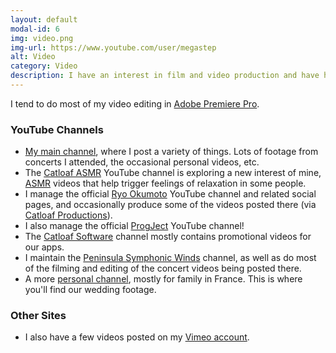 ```yaml
---
layout: default
modal-id: 6
img: video.png
img-url: https://www.youtube.com/user/megastep
alt: Video
category: Video
description: I have an interest in film and video production and have hundreds of videos posted on YouTube and other sites.
---
```

I tend to do most of my video editing in [Adobe Premiere Pro](http://www.adobe.com/products/premiere.html). 

### YouTube Channels

* [My main channel](https://www.youtube.com/user/megastep), where I post a variety of things. Lots of footage from concerts I attended, the occasional personal videos, etc.
* The [Catloaf ASMR](https://catloafasmr.com) YouTube channel is exploring a new interest of mine, [ASMR](https://en.wikipedia.org/wiki/Autonomous_sensory_meridian_response) videos that help trigger feelings of relaxation in some people.
* I manage the official [Ryo Okumoto](https://www.youtube.com/RyoOkumoto) YouTube channel and related social pages, and occasionally produce some of the videos posted there (via [Catloaf Productions](https://catloafprod.com)).
* I also manage the official [ProgJect](https://www.youtube.com/ProgJectBand) YouTube channel!
* The [Catloaf Software](https://www.youtube.com/user/catloafsoft) channel mostly contains promotional videos for our apps.
* I maintain the [Peninsula Symphonic Winds](https://www.youtube.com/channel/UCLs0HjcVt8pEJqNknpQD14A) channel, as well as do most of the filming and editing of the concert videos being posted there.
* A more [personal channel](https://www.youtube.com/user/stephanepetercx), mostly for family in France. This is where you'll find our wedding footage.

### Other Sites

* I also have a few videos posted on my [Vimeo account](https://vimeo.com/megastep).

